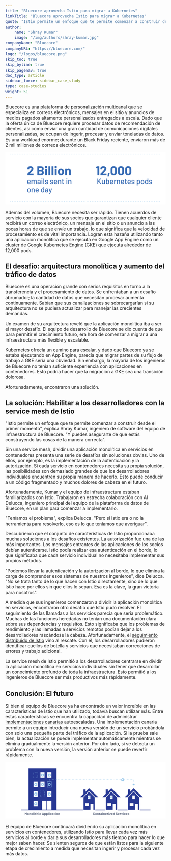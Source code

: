 ```yaml
---
title: "Bluecore aprovecha Istio para migrar a Kubernetes"
linkTitle: "Bluecore aprovecha Istio para migrar a Kubernetes"
quote: "Istio permite un enfoque que te permite comenzar a construir desde el primer momento."
author:
    name: "Shray Kumar"
    image: "/img/authors/shray-kumar.jpg"
companyName: "Bluecore"
companyURL: "https://bluecore.com/"
logo: "/logos/bluecore.png"
skip_toc: true
skip_byline: true
skip_pagenav: true
doc_type: article
sidebar_force: sidebar_case_study
type: case-studies
weight: 51
---
```


Bluecore es una plataforma de personalización multicanal que se especializa en correos electrónicos, mensajes en el sitio y anuncios de medios pagados altamente personalizados entregados a escala. Dado que la oferta única de Bluecore requiere procesar datos de recomendación de clientes, así como enviar una gran cantidad de comunicaciones digitales personalizadas, se ocupan de ingerir, procesar y enviar toneladas de datos. Es una workload enorme; durante un Black Friday reciente, enviaron más de 2 mil millones de correos electrónicos.

![2 mil millones de correos electrónicos y 12,000 pods de Kubernetes](./bluecore-statistics.png)

Además del volumen, Bluecore necesita ser rápido. Tienen acuerdos de servicio con la mayoría de sus socios que garantizan que cualquier cliente recibirá un correo electrónico, un mensaje en el sitio o un anuncio a las pocas horas de que se envíe un trabajo, lo que significa que la velocidad de procesamiento es de vital importancia. Logran esta hazaña utilizando tanto una aplicación monolítica que se ejecuta en Google App Engine como un cluster de Google Kubernetes Engine (GKE) que ejecuta alrededor de 12,000 pods.

## El desafío: arquitectura monolítica y aumento del tráfico de datos

Bluecore es una operación grande con serios requisitos en torno a la transferencia y el procesamiento de datos. Se enfrentaban a un desafío abrumador; la cantidad de datos que necesitan procesar aumenta continuamente. Sabían que sus canalizaciones se sobrecargarían si su arquitectura no se pudiera actualizar para manejar las crecientes demandas.

Un examen de su arquitectura reveló que la aplicación monolítica iba a ser el mayor desafío. El equipo de desarrollo de Bluecore se dio cuenta de que para permitir el crecimiento futuro, era hora de comenzar a migrar a una infraestructura más flexible y escalable.

Kubernetes ofrecía un camino para escalar, y dado que Bluecore ya se estaba ejecutando en App Engine, parecía que migrar partes de su flujo de trabajo a GKE sería una obviedad. Sin embargo, la mayoría de los ingenieros de Bluecore no tenían suficiente experiencia con aplicaciones en contenedores. Esto podría hacer que la migración a GKE sea una transición dolorosa.

Afortunadamente, encontraron una solución.

## La solución: Habilitar a los desarrolladores con la service mesh de Istio

"Istio permite un enfoque que te permite comenzar a construir desde el primer momento", explica Shray Kumar, ingeniero de software del equipo de infraestructura de Bluecore. "Y puedes asegurarte de que estás construyendo las cosas de la manera correcta".

Sin una service mesh, dividir una aplicación monolítica en servicios en contenedores presenta una serie de desafíos sin soluciones obvias. Uno de ellos, por ejemplo, es la implementación de la autenticación y la autorización. Si cada servicio en contenedores necesita su propia solución, las posibilidades son demasiado grandes de que los desarrolladores individuales encuentren su propia manera de hacerlo. Esto puede conducir a un código fragmentado y muchos dolores de cabeza en el futuro.

Afortunadamente, Kumar y el equipo de infraestructura estaban familiarizados con Istio. Trabajaron en estrecha colaboración con Al Delucca, ingeniero principal del equipo de la plataforma de datos de Bluecore, en un plan para comenzar a implementarlo.

"Teníamos el problema", explica Delucca. "Pero si Istio era o no la herramienta para resolverlo, eso es lo que teníamos que averiguar".

Descubrieron que el conjunto de características de Istio proporcionaba muchas soluciones a los desafíos existentes. La autorización fue una de las más importantes. Los mensajes entrantes de las aplicaciones de los socios debían autenticarse. Istio podía realizar esa autenticación en el borde, lo que significaba que cada servicio individual no necesitaba implementar sus propios métodos.

"Podemos llevar la autenticación y la autorización al borde, lo que elimina la carga de comprender esos sistemas de nuestros ingenieros", dice Delucca. "No se trata tanto de lo que hacen con Istio directamente, sino de lo que Istio hace por ellos sin que ellos lo sepan. Esa es la clave, la gran victoria para nosotros".

A medida que sus ingenieros comenzaron a dividir la aplicación monolítica en servicios, encontraron otro desafío que Istio pudo resolver. El seguimiento de las llamadas a los servicios parecía que sería problemático. Muchas de las funciones heredadas no tenían una documentación clara sobre sus dependencias y requisitos. Esto significaba que los problemas de rendimiento y las llamadas a servicios remotos podían dejar a los desarrolladores rascándose la cabeza. Afortunadamente, el [seguimiento distribuido de Istio](/es/docs/tasks/observability/distributed-tracing/) vino al rescate. Con él, los desarrolladores pudieron identificar cuellos de botella y servicios que necesitaban correcciones de errores y trabajo adicional.

La service mesh de Istio permitió a los desarrolladores centrarse en dividir la aplicación monolítica en servicios individuales sin tener que desarrollar un conocimiento profundo de toda la infraestructura. Esto permitió a los ingenieros de Bluecore ser más productivos más rápidamente.

## Conclusión: El futuro

Si bien el equipo de Bluecore ya ha encontrado un valor increíble en las características de Istio que han utilizado, todavía buscan utilizar más. Entre estas características se encuentra la capacidad de administrar [implementaciones canarias](/blog/2017/0.1-canary/) autoescaladas. Una implementación canaria permite a un equipo introducir una nueva versión de un servicio probándola con solo una pequeña parte del tráfico de la aplicación. Si la prueba sale bien, la actualización se puede implementar automáticamente mientras se elimina gradualmente la versión anterior. Por otro lado, si se detecta un problema con la nueva versión, la versión anterior se puede revertir rápidamente.

![Aplicaciones monolíticas a servicios en contenedores](./bluecore-containers.png)

El equipo de Bluecore continuará dividiendo su aplicación monolítica en servicios en contenedores, utilizando Istio para llevar cada vez más servicios al borde y dar a sus desarrolladores más tiempo para hacer lo que mejor saben hacer. Se sienten seguros de que están listos para la siguiente etapa de crecimiento a medida que necesitan ingerir y procesar cada vez más datos.
